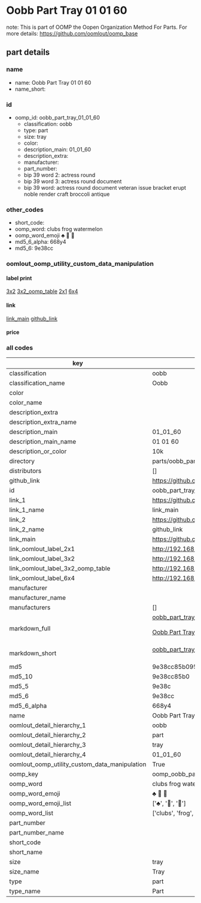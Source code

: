 # Oobb Part Tray 01 01 60  

note: This is part of OOMP the Oopen Organization Method For Parts. For more details: https://github.com/oomlout/oomp_base

##  part details





### name
* name: Oobb Part Tray 01 01 60
* name_short: 
### id
* oomp_id: oobb_part_tray_01_01_60
  * classification: oobb
  * type: part
  * size: tray
  * color: 
  * description_main: 01_01_60
  * description_extra: 
  * manufacturer: 
  * part_number: 
  * bip 39 word 2: actress round
  * bip 39 word 3: actress round document
  * bip 39 word: actress round document veteran issue bracket erupt noble render craft broccoli antique

### other_codes
* short_code: 
* oomp_word: clubs frog watermelon
* oomp_word_emoji :clubs: :frog: :watermelon:
* md5_6_alpha: 668y4
* md5_6: 9e38cc






### oomlout_oomp_utility_custom_data_manipulation
#### label print
[3x2](http://192.168.1.245:1112/?label=oomp%20668y4)
[3x2_oomp_table](http://192.168.1.107:1112/?label=oomp%20668y4)
[2x1](http://192.168.1.242:1112/?label=oomp%20668y4)
[6x4](http://192.168.1.55:1112/?label=oomp%20668y4)    

#### link

[link_main](https://github.com/oomlout/oomlout_oomp_current_version_messy/tree/main/parts/oobb_part_tray_01_01_60) [github_link](https://github.com/oomlout/oomlout_oomp_part_src/tree/main/parts/oobb_part_tray_01_01_60)                             

#### price







### all codes 
| key | value |  
| --- | --- |  
| classification | oobb |  
| classification_name | Oobb |  
| color |  |  
| color_name |  |  
| description_extra |  |  
| description_extra_name |  |  
| description_main | 01_01_60 |  
| description_main_name | 01 01 60 |  
| description_or_color | 10k |  
| directory | parts/oobb_part_tray_01_01_60 |  
| distributors | [] |  
| github_link | https://github.com/oomlout/oomlout_oomp_part_src/tree/main/parts/oobb_part_tray_01_01_60 |  
| id | oobb_part_tray_01_01_60 |  
| link_1 | https://github.com/oomlout/oomlout_oomp_current_version_messy/tree/main/parts/oobb_part_tray_01_01_60 |  
| link_1_name | link_main |  
| link_2 | https://github.com/oomlout/oomlout_oomp_part_src/tree/main/parts/oobb_part_tray_01_01_60 |  
| link_2_name | github_link |  
| link_main | https://github.com/oomlout/oomlout_oomp_current_version_messy/tree/main/parts/oobb_part_tray_01_01_60 |  
| link_oomlout_label_2x1 | http://192.168.1.242:1112/?label=oomp%20668y4 |  
| link_oomlout_label_3x2 | http://192.168.1.245:1112/?label=oomp%20668y4 |  
| link_oomlout_label_3x2_oomp_table | http://192.168.1.107:1112/?label=oomp%20668y4 |  
| link_oomlout_label_6x4 | http://192.168.1.55:1112/?label=oomp%20668y4 |  
| manufacturer |  |  
| manufacturer_name |  |  
| manufacturers | [] |  
| markdown_full | [oobb_part_tray_01_01_60](https://github.com/oomlout/oomlout_oomp_current_version_messy/tree/main/parts/oobb_part_tray_01_01_60)<br>[](https://github.com/oomlout/oomlout_oomp_current_version_messy/tree/main/parts/oobb_part_tray_01_01_60)<br>[Oobb Part Tray 01 01 60](https://github.com/oomlout/oomlout_oomp_current_version_messy/tree/main/parts/oobb_part_tray_01_01_60)<br><br> |  
| markdown_short | [oobb_part_tray_01_01_60](https://github.com/oomlout/oomlout_oomp_current_version_messy/tree/main/parts/oobb_part_tray_01_01_60)<br><br> |  
| md5 | 9e38cc85b095a99c6b3b5f3280ef1816 |  
| md5_10 | 9e38cc85b0 |  
| md5_5 | 9e38c |  
| md5_6 | 9e38cc |  
| md5_6_alpha | 668y4 |  
| name | Oobb Part Tray 01 01 60 |  
| oomlout_detail_hierarchy_1 | oobb |  
| oomlout_detail_hierarchy_2 | part |  
| oomlout_detail_hierarchy_3 | tray |  
| oomlout_detail_hierarchy_4 | 01_01_60 |  
| oomlout_oomp_utility_custom_data_manipulation | True |  
| oomp_key | oomp_oobb_part_tray_01_01_60 |  
| oomp_word | clubs frog watermelon |  
| oomp_word_emoji | :clubs: :frog: :watermelon: |  
| oomp_word_emoji_list | [':clubs:', ':frog:', ':watermelon:'] |  
| oomp_word_list | ['clubs', 'frog', 'watermelon'] |  
| part_number |  |  
| part_number_name |  |  
| short_code |  |  
| short_name |  |  
| size | tray |  
| size_name | Tray |  
| type | part |  
| type_name | Part |  
